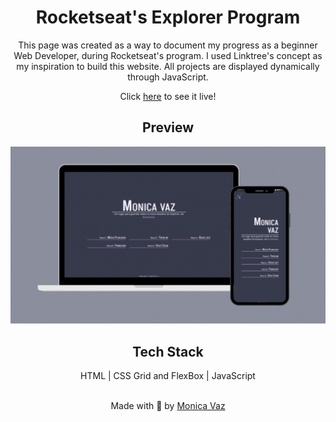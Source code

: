 <div align="center">

# Rocketseat's Explorer Program

This page was created as a way to document my progress as a beginner Web Developer, during Rocketseat's program. I used Linktree's concept as my inspiration to build this website. All projects are displayed dynamically through JavaScript.

Click <a href = "https://m0nicavaz.github.io/explorer/">here</a> to see it live!

## Preview

<img src="https://raw.githubusercontent.com/M0nicaVaz/explorer/master/assets/ss1.gif" width="680px" >

## Tech Stack

HTML | CSS Grid and FlexBox | JavaScript

<br>
Made with 💜 by <a href="https://www.linkedin.com/in/monica-vaz/"> Monica Vaz </a>
</div>
